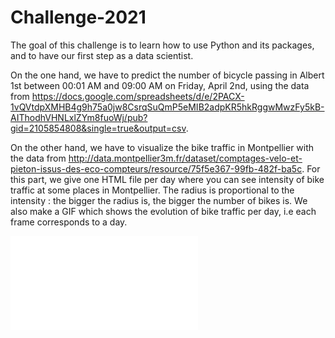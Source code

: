 # Challenge-2021

The goal of this challenge is to learn how to use Python and its packages, and to have our first step as a data scientist.

On the one hand, we have to predict the number of bicycle passing in Albert 1st between 00:01 AM and 09:00 AM on Friday, April 2nd, using the data from https://docs.google.com/spreadsheets/d/e/2PACX-1vQVtdpXMHB4g9h75a0jw8CsrqSuQmP5eMIB2adpKR5hkRggwMwzFy5kB-AIThodhVHNLxlZYm8fuoWj/pub?gid=2105854808&single=true&output=csv. 

On the other hand, we have to visualize the bike traffic in Montpellier with the data from http://data.montpellier3m.fr/dataset/comptages-velo-et-pieton-issus-des-eco-compteurs/resource/75f5e367-99fb-482f-ba5c. For this part, we give one HTML file per day where you can see intensity of bike traffic at some places in Montpellier. The radius is proportional to the intensity : the bigger the radius is, the bigger the number of bikes is. We also make a GIF which shows the evolution of bike traffic per day, i.e each frame corresponds to a day.

![Screenshot](prediction_line.pdf)